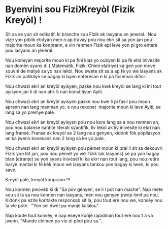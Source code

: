 # Byenvini sou FiziЖreyòl (Fizik Kreyòl) !

Sit sa se yon sit edikatif, ki branche sou Fizik ak lasyans an jeneral.  Nou vize yon piblik etidyan men n ap travay pou nou ekri sit sa yon jan pou majorite moun ka konprann, e vin renmen Fizik epi leve yon pi gro enterè pou lasyans an jeneral.

Nou konsyan majorite moun ki pa fini klas yo oubyen ki pa fè etid inivèsitè nan domèn syans di ( Matematik, Fizik, Chimi elatriye) ka gen yon move souvni de matyè sa yo nan lekòl. Nou swete sit sa a ap fè yo wè lasyans ak Fizik an patikilye se bagay ki byen enteresan e ki pa fòseman difisil. 

Nou chwazi ekri an kreyòl ayisyen, paske nou kwè kreyòl se lang ki ini tout ayisyen jan li di nan atik 5 nan konstitiyon Ayiti.

Nou chwazi ekri an kreyòl ayisyen paske nou kwè li pi fasil pou moun aprann nan lang manman yo, e nou rekonet  majorite moun ki leve Ayiti, se lang sa yo premye pale.

Nou chwazi ekri an kreyòl ayisyen pou nou kore lang sa a nou renmen an, pou nou balanse kantite literati syantifik, liv lekòl ak liv inivèsite ki ekri nan lang fransè. Fransè ak kreyòl se 2 lang nou genyen, kidonk fòk popilasyon an ka jwenn konesans nan 2 lang sa ke yo pale.

Nou chwazi ekri an kreyòl ayisyen pou pèmet moun ki pral li sit sa dekouvri Fizik yon lòt jan, pou nou pèmet yo wè  fizik (ak lasyans) se pa yon bagay blan (etranje) se yon syans inivèsèl ki ka ekri nan tout lang, pou nou retire baryè mantal ki fè kèk moun wè lasyans tankou yon bagay ki lwen, ki pou save.

Kreyòl pale, kreyòl konprann !!!

Nou konnen pwovèb ki di "Sa pòv genyen, se li l pot nan mache". Nap mete sou sit la sa nou konnen nan lasyans, men nou genyen pwòp limit pa nou. Kidonk pa ezite kontakte responsab sit la, pou tout erè nou wè, konsèy nou ta vle pote.  "Yon sèl dwèt pa manje kalalou". 

Nap koute tout konsèy, e nap eseye korije rapidman tout erè nou t a va jwenn. "Mande chimen pa vle di pèdi pou sa.".
